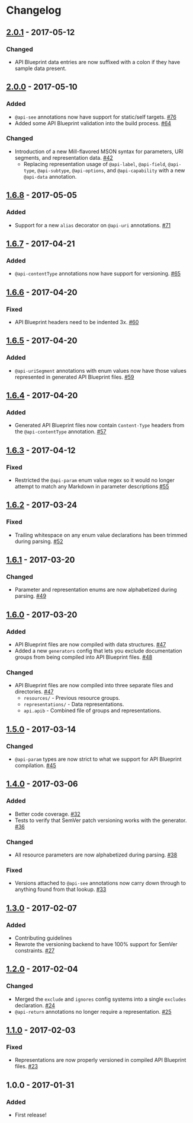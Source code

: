 # Changelog
## [2.0.1] - 2017-05-12
### Changed
- API Blueprint data entries are now suffixed with a colon if they have sample data present.

## [2.0.0] - 2017-05-10
### Added
- `@api-see` annotations now have support for static/self targets. [#76](https://github.com/vimeo/mill/pull/76)
- Added some API Blueprint validation into the build process. [#64](https://github.com/vimeo/mill/issues/64)

### Changed
- Introduction of a new Mill-flavored MSON syntax for parameters, URI segments, and representation data. [#42](https://github.com/vimeo/mill/issues/42)
    - Replacing representation usage of `@api-label`, `@api-field`, `@api-type`, `@api-subtype`, `@api-options`, and `@api-capability` with a new `@api-data` annotation.

## [1.6.8] - 2017-05-05
### Added
- Support for a new `alias` decorator on `@api-uri` annotations. [#71](https://github.com/vimeo/mill/pull/71)

## [1.6.7] - 2017-04-21
### Added
- `@api-contentType` annotations now have support for versioning. [#65](https://github.com/vimeo/mill/pull/65)

## [1.6.6] - 2017-04-20
### Fixed
- API Blueprint headers need to be indented 3x. [#60](https://github.com/vimeo/mill/pull/60)

## [1.6.5] - 2017-04-20
### Added
- `@api-uriSegment` annotations with enum values now have those values represented in generated API Blueprint files. [#59](https://github.com/vimeo/mill/pull/59)

## [1.6.4] - 2017-04-20
### Added
- Generated API Blueprint files now contain `Content-Type` headers from the `@api-contentType` annotation. [#57](https://github.com/vimeo/mill/pull/57)

## [1.6.3] - 2017-04-12
### Fixed
- Restricted the `@api-param` enum value regex so it would no longer attempt to match any Markdown in parameter descriptions  [#55](https://github.com/vimeo/mill/pull/55)

## [1.6.2] - 2017-03-24
### Fixed
- Trailing whitespace on any enum value declarations has been trimmed during parsing. [#52](https://github.com/vimeo/mill/pull/52)

## [1.6.1] - 2017-03-20
### Changed
- Parameter and representation enums are now alphabetized during parsing. [#49](https://github.com/vimeo/mill/pull/49)

## [1.6.0] - 2017-03-20
### Added
- API Blueprint files are now compiled with data structures. [#47](https://github.com/vimeo/mill/pull/47)
- Added a new `generators` config that lets you exclude documentation groups from being compiled into API Blueprint files. [#48](https://github.com/vimeo/mill/pull/48)

### Changed
- API Blueprint files are now compiled into three separate files and directories. [#47](https://github.com/vimeo/mill/pull/47)
    - `resources/` - Previous resource groups.
    - `representations/` - Data representations.
    - `api.apib` - Combined file of groups and representations.

## [1.5.0] - 2017-03-14
### Changed
- `@api-param` types are now strict to what we support for API Blueprint compilation. [#45](https://github.com/vimeo/mill/pull/45)

## [1.4.0] - 2017-03-06
### Added
- Better code coverage. [#32](https://github.com/vimeo/mill/pull/32)
- Tests to verify that SemVer patch versioning works with the generator. [#36](https://github.com/vimeo/mill/pull/36)

### Changed
- All resource parameters are now alphabetized during parsing. [#38](https://github.com/vimeo/mill/pull/38)

### Fixed
- Versions attached to `@api-see` annotations now carry down through to anything found from that lookup. [#33](https://github.com/vimeo/mill/pull/33)

## [1.3.0] - 2017-02-07
### Added
- Contributing guidelines
- Rewrote the versioning backend to have 100% support for SemVer constraints. [#27](https://github.com/vimeo/mill/pull/27)

## [1.2.0] - 2017-02-04
### Changed
- Merged the `exclude` and `ignores` config systems into a single `excludes` declaration. [#24](https://github.com/vimeo/mill/pull/24)
- `@api-return` annotations no longer require a representation. [#25](https://github.com/vimeo/mill/pull/25)

## [1.1.0] - 2017-02-03
### Fixed
- Representations are now properly versioned in compiled API Blueprint files. [#23](https://github.com/vimeo/mill/pull/23)

## 1.0.0 - 2017-01-31
### Added
- First release!

[2.0.1]: https://github.com/vimeo/mill/compare/2.0.0...2.0.1
[2.0.0]: https://github.com/vimeo/mill/compare/1.6.8...2.0.0
[1.6.8]: https://github.com/vimeo/mill/compare/1.6.7...1.6.8
[1.6.7]: https://github.com/vimeo/mill/compare/1.6.6...1.6.7
[1.6.6]: https://github.com/vimeo/mill/compare/1.6.5...1.6.6
[1.6.5]: https://github.com/vimeo/mill/compare/1.6.4...1.6.5
[1.6.4]: https://github.com/vimeo/mill/compare/1.6.3...1.6.4
[1.6.3]: https://github.com/vimeo/mill/compare/1.6.2...1.6.3
[1.6.2]: https://github.com/vimeo/mill/compare/1.6.1...1.6.2
[1.6.1]: https://github.com/vimeo/mill/compare/1.6.0...1.6.1
[1.6.0]: https://github.com/vimeo/mill/compare/1.5.0...1.6.0
[1.5.0]: https://github.com/vimeo/mill/compare/1.4.0...1.5.0
[1.4.0]: https://github.com/vimeo/mill/compare/1.3.0...1.4.0
[1.3.0]: https://github.com/vimeo/mill/compare/1.2.0...1.3.0
[1.2.0]: https://github.com/vimeo/mill/compare/1.1.0...1.2.0
[1.1.0]: https://github.com/vimeo/mill/compare/1.0.0...1.1.0
